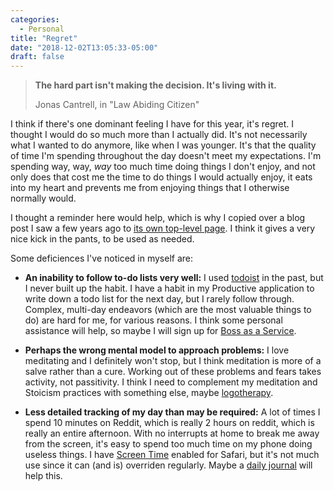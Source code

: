 ```yaml
---
categories:
  - Personal
title: "Regret"
date: "2018-12-02T13:05:33-05:00"
draft: false
---
```


> **The hard part isn't making the decision. It's living with it.**
>
> Jonas Cantrell, in "Law Abiding Citizen"

I think if there's one dominant feeling I have for this year, it's regret. I
thought I would do so much more than I actually did. It's not necessarily what I
wanted to do anymore, like when I was younger. It's that the quality of time I'm
spending throughout the day doesn't meet my expectations. I'm spending way, way,
*way* too much time doing things I don't enjoy, and not only does that cost me
the time to do things I would actually enjoy, it eats into my heart and prevents
me from enjoying things that I otherwise normally would.

I thought a reminder here would help, which is why I copied over a blog post I
saw a few years ago to [its own top-level page](/five_regrets). I think it gives
a very nice kick in the pants, to be used as needed.

Some deficiences I've noticed in myself are:

- **An inability to follow to-do lists very well:** I used
  [todoist](https://todoist.com/?lang=en) in the past, but I never built up the
  habit. I have a habit in my Productive application to write down a todo list
  for the next day, but I rarely follow through. Complex, multi-day endeavors
  (which are the most valuable things to do) are hard for me, for various
  reasons. I think some personal assistance will help, so maybe I will sign up
  for [Boss as a Service](https://bossasaservice.life/).

- **Perhaps the wrong mental model to approach problems:** I love meditating and
  I definitely won't stop, but I think meditation is more of a salve rather than
  a cure. Working out of these problems and fears takes activity, not
  passitivity. I think I need to complement my meditation and Stoicism practices
  with something else, maybe
  [logotherapy](/posts/2018/11/24/mans_search_for_meaning).

- **Less detailed tracking of my day than may be required:** A lot of times I
  spend 10 minutes on Reddit, which is really 2 hours on reddit, which is really
  an entire afternoon. With no interrupts at home to break me away from the
  screen, it's easy to spend too much time on my phone doing useless things. I
  have [Screen
  Time](https://www.pcmag.com/g00/feature/363837/how-to-use-screen-time-in-apple-s-ios-12?i10c.encReferrer=aHR0cHM6Ly93d3cuZ29vZ2xlLmNvbS8%3d&i10c.ua=1&i10c.dv=3)
  enabled for Safari, but it's not much use since it can (and is) overriden
  regularly. Maybe a [daily
  journal](http://calnewport.com/blog/2013/12/21/deep-habits-the-importance-of-planning-every-minute-of-your-work-day/)
  will help this.
